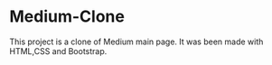 # Medium-Clone
This project is a clone of Medium main page. It was been made with HTML,CSS and Bootstrap.
